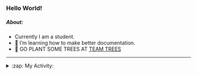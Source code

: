### Hello World!

##### About:
- Currently I am a student.
- 🌱 I’m learning how to make better documentation.
- 🌱 GO PLANT SOME TREES AT [TEAM TREES](https://teamtrees.org/)

---
<details>
  <summary>:zap: My Activity:</summary>
  
<!--START_SECTION:waka-->
![Code Time](http://img.shields.io/badge/Code%20Time-1%2C152%20hrs%2045%20mins-blue)

**I'm a Night 🦉** 

```text
🌞 Morning                1663 commits        ██░░░░░░░░░░░░░░░░░░░░░░░   09.69 % 
🌆 Daytime                5926 commits        █████████░░░░░░░░░░░░░░░░   34.52 % 
🌃 Evening                4936 commits        ███████░░░░░░░░░░░░░░░░░░   28.75 % 
🌙 Night                  4643 commits        ███████░░░░░░░░░░░░░░░░░░   27.04 % 
```
📅 **I'm Most Productive on Wednesday** 

```text
Monday                   2496 commits        ████░░░░░░░░░░░░░░░░░░░░░   14.54 % 
Tuesday                  2303 commits        ███░░░░░░░░░░░░░░░░░░░░░░   13.41 % 
Wednesday                3975 commits        ██████░░░░░░░░░░░░░░░░░░░   23.15 % 
Thursday                 2191 commits        ███░░░░░░░░░░░░░░░░░░░░░░   12.76 % 
Friday                   1729 commits        ███░░░░░░░░░░░░░░░░░░░░░░   10.07 % 
Saturday                 1517 commits        ██░░░░░░░░░░░░░░░░░░░░░░░   08.84 % 
Sunday                   2957 commits        ████░░░░░░░░░░░░░░░░░░░░░   17.22 % 
```


📊 **This Week I Spent My Time On** 

```text
🔥 Editors: 
VS Code                  2 mins              █████████████████████████   100.00 % 

🐱‍💻 Projects: 
giveth-dapps-v2          1 min               ████████████████████░░░░░   81.56 % 
praise                   0 secs              █████░░░░░░░░░░░░░░░░░░░░   18.44 % 
```


 Last Updated on 26/07/2023 18:09:55 UTC
<!--END_SECTION:waka-->
</details>
